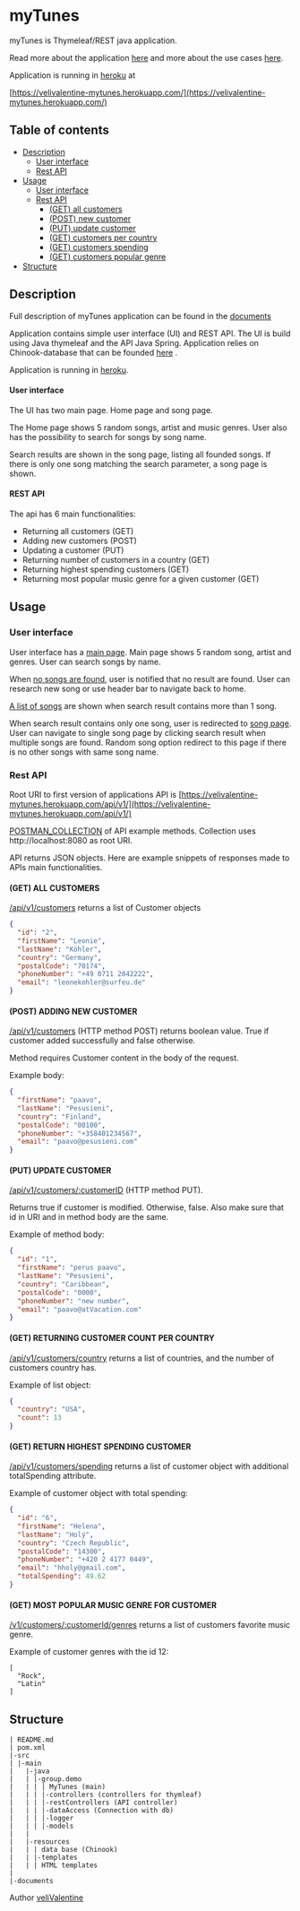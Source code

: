 # myTunes
myTunes is Thymeleaf/REST java application.

Read more about the application [here](#description)
and more about the use cases [here](#usage).

Application is running in [heroku](https://velivalentine-mytunes.herokuapp.com/) at 

[https://velivalentine-mytunes.herokuapp.com/](https://velivalentine-mytunes.herokuapp.com/)

## Table of contents

- [Description](#description)
    - [User interface](#descriptionUI)
    - [Rest API](#descriptionRest)
- [Usage](#usage)
    - [User interface](#usageFront)
    - [Rest API](#usageRest)
      - [(GET) all customers](#1)
      - [(POST) new customer](#2)
      - [(PUT) update customer](#3)
      - [(GET) customers per country](#4)
      - [(GET) customers spending](#5)
      - [(GET) customers popular genre](#6)
- [Structure](#structure)

<a name="description"></a>

## Description
Full description of myTunes application can be found in the [documents](/documents/Task%204.pdf)

Application contains simple user interface (UI) and REST API. The UI is build using Java thymeleaf and the API Java
Spring. Application relies on Chinook-database that can be
founded [here](https://github.com/lerocha/chinook-database/raw/master/ChinookDatabase/DataSources/Chinook_Sqlite.sqlite)
.

Application is running in [heroku](https://velivalentine-mytunes.herokuapp.com/).

<a name="descriptionUI"></a>

#### User interface

The UI has two main page. Home page and song page.

The Home page shows 5 random songs, artist and music genres. User also has the possibility to search for songs by song
name.

Search results are shown in the song page, listing all founded songs. If there is only one song matching the search
parameter, a song page is shown.

<a name="descriptionRest"></a>
#### REST API

The api has 6 main functionalities:

- Returning all customers (GET)
- Adding new customers (POST)
- Updating a customer (PUT)
- Returning number of customers in a country (GET)
- Returning highest spending customers (GET)
- Returning most popular music genre for a given customer (GET)

<a name="usage"></a>
## Usage

<a name="usageFront"></a>
### User interface

User interface has a [main page](https://velivalentine-mytunes.herokuapp.com/). Main page shows 5 random song, artist
and genres. User can search songs by name.

When [no songs are found](https://velivalentine-mytunes.herokuapp.com/song?songName=lol), user is notified that no
result are found. User can research new song or use header bar to navigate back to home.

[A list of songs](https://velivalentine-mytunes.herokuapp.com/song?songName=lil) are shown when search result contains
more than 1 song.

When search result contains only one song, user is redirected
to [song page](https://velivalentine-mytunes.herokuapp.com/song/2623). User can navigate to single song page by clicking
search result when multiple songs are found. Random song option redirect to this page if there is no other songs with
same song name.

<a name="usageRest"></a>
### Rest API

Root URI to first version of applications API
is [https://velivalentine-mytunes.herokuapp.com/api/v1/](https://velivalentine-mytunes.herokuapp.com/api/v1/)

[POSTMAN_COLLECTION](/documents/myTunesApi.postman_collection.json) of API example methods. Collection
uses http://localhost:8080 as root URI.

API returns JSON objects. Here are example snippets of responses made to APIs main functionalities.

<a name="1"></a>
#### (GET) ALL CUSTOMERS

[/api/v1/customers](https://velivalentine-mytunes.herokuapp.com/api/v1/customers) returns a list of Customer objects

```json
{
  "id": "2",
  "firstName": "Leonie",
  "lastName": "Köhler",
  "country": "Germany",
  "postalCode": "70174",
  "phoneNumber": "+49 0711 2842222",
  "email": "leonekohler@surfeu.de"
}
```

<a name="2"></a>
#### (POST) ADDING NEW CUSTOMER

[/api/v1/customers](https://velivalentine-mytunes.herokuapp.com/api/v1/customers) (HTTP method POST) returns boolean
value. True if customer added successfully and false otherwise.

Method requires Customer content in the body of the request.

Example body:

```json
{
  "firstName": "paavo",
  "lastName": "Pesusieni",
  "country": "Finland",
  "postalCode": "00100",
  "phoneNumber": "+358401234567",
  "email": "paavo@pesusieni.com"
}
```

<a name="3"></a>
#### (PUT) UPDATE CUSTOMER

[/api/v1/customers/:customerID](https://velivalentine-mytunes.herokuapp.com/api/v1/customers) (HTTP method PUT).

Returns true if customer is modified. Otherwise, false. Also make sure that id in URI and in method body are the same.

Example of method body:

```json
{
  "id": "1",
  "firstName": "perus paavo",
  "lastName": "Pesusieni",
  "country": "Caribbean",
  "postalCode": "0000",
  "phoneNumber": "new number",
  "email": "paavo@atVacation.com"
}
```

<a name="4"></a>
#### (GET) RETURNING CUSTOMER COUNT PER COUNTRY

[/api/v1/customers/country](https://velivalentine-mytunes.herokuapp.com/api/v1/customers/country) returns a list of
countries, and the number of customers country has.

Example of list object:

```json
{
  "country": "USA",
  "count": 13
}
```

<a name="5"></a>
#### (GET) RETURN HIGHEST SPENDING CUSTOMER

[/api/v1/customers/spending](https://velivalentine-mytunes.herokuapp.com/api/v1/customers/spending)
returns a list of customer object with additional totalSpending attribute.

Example of customer object with total spending:

```json
{
  "id": "6",
  "firstName": "Helena",
  "lastName": "Holý",
  "country": "Czech Republic",
  "postalCode": "14300",
  "phoneNumber": "+420 2 4177 0449",
  "email": "hholy@gmail.com",
  "totalSpending": 49.62
}
```

<a name="6"></a>
#### (GET) MOST POPULAR MUSIC GENRE FOR CUSTOMER

[/v1/customers/:customerId/genres](https://velivalentine-mytunes.herokuapp.com/api/v1/customers/12/genres)
returns a list of customers favorite music genre.

Example of customer genres with the id 12:

```
[
  "Rock",
  "Latin"
]
```

<a name="structure"></a>

## Structure

```
| README.md
| pom.xml
|-src
| |-main
|   |-java
|   | |-group.demo
|   | | | MyTunes (main)
|   | | |-controllers (controllers for thymleaf)
|   | | |-restControllers (API controller)
|   | | |-dataAccess (Connection with db)
|   | | |-logger
|   | | |-models
|   |
|   |-resources
|   | | data base (Chinook)
|   | |-templates
|   | | HTML templates
|
|-documents
```

Author
[veliValentine](https://github.com/veliValentine)
